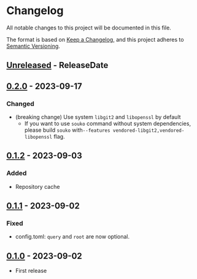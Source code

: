 # Changelog

All notable changes to this project will be documented in this file.

The format is based on [Keep a Changelog](https://keepachangelog.com/en/1.1.0/),
and this project adheres to [Semantic Versioning](https://semver.org/spec/v2.0.0.html).

<!-- next-header -->

## [Unreleased] - ReleaseDate

## [0.2.0] - 2023-09-17

### Changed

* (breaking change) Use system `libgit2` and `libopenssl` by default
  * If you want to use `souko` command without system dependencies, please build `souko` with`--features vendored-libgit2,vendored-libopenssl` flag.

## [0.1.2] - 2023-09-03

### Added

* Repository cache

## [0.1.1] - 2023-09-02

### Fixed

* config.toml: `query` and `root` are now optional.

## [0.1.0] - 2023-09-02

* First release

<!-- next-url -->
[Unreleased]: https://github.com/gifnksm/souko/compare/v0.2.0...HEAD
[0.2.0]: https://github.com/gifnksm/souko/compare/v0.1.2...v0.2.0
[0.1.2]: https://github.com/gifnksm/souko/compare/v0.1.1...v0.1.2
[0.1.1]: https://github.com/gifnksm/souko/compare/v0.1.0...v0.1.1
[0.1.0]: https://github.com/gifnksm/souko/commits/v0.1.0
